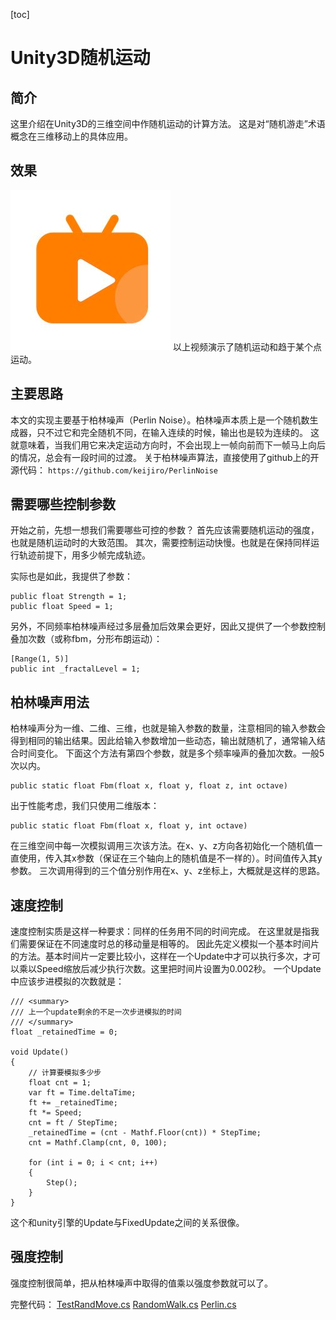 [toc]

# Unity3D随机运动
## 简介
这里介绍在Unity3D的三维空间中作随机运动的计算方法。
这是对“随机游走”术语概念在三维移动上的具体应用。
## 效果
[![Watch the video](../common_image/video.jpg)](./random_move.mp4)
以上视频演示了随机运动和趋于某个点运动。
## 主要思路
本文的实现主要基于柏林噪声（Perlin Noise）。柏林噪声本质上是一个随机数生成器，只不过它和完全随机不同，在输入连续的时候，输出也是较为连续的。
这就意味着，当我们用它来决定运动方向时，不会出现上一帧向前而下一帧马上向后的情况，总会有一段时间的过渡。
关于柏林噪声算法，直接使用了github上的开源代码：
`https://github.com/keijiro/PerlinNoise`
## 需要哪些控制参数
开始之前，先想一想我们需要哪些可控的参数？
首先应该需要随机运动的强度，也就是随机运动时的大致范围。
其次，需要控制运动快慢。也就是在保持同样运行轨迹前提下，用多少帧完成轨迹。

实际也是如此，我提供了参数：
```
public float Strength = 1;
public float Speed = 1;
```
另外，不同频率柏林噪声经过多层叠加后效果会更好，因此又提供了一个参数控制叠加次数（或称fbm，分形布朗运动）：
```
[Range(1, 5)]
public int _fractalLevel = 1;
```
## 柏林噪声用法
柏林噪声分为一维、二维、三维，也就是输入参数的数量，注意相同的输入参数会得到相同的输出结果。因此给输入参数增加一些动态，输出就随机了，通常输入结合时间变化。
下面这个方法有第四个参数，就是多个频率噪声的叠加次数。一般5次以内。
```
public static float Fbm(float x, float y, float z, int octave)
```
出于性能考虑，我们只使用二维版本：
```
public static float Fbm(float x, float y, int octave)
```
在三维空间中每一次模拟调用三次该方法。在x、y、z方向各初始化一个随机值一直使用，传入其x参数（保证在三个轴向上的随机值是不一样的）。时间值传入其y参数。
三次调用得到的三个值分别作用在x、y、z坐标上，大概就是这样的思路。

## 速度控制
速度控制实质是这样一种要求：同样的任务用不同的时间完成。
在这里就是指我们需要保证在不同速度时总的移动量是相等的。
因此先定义模拟一个基本时间片的方法。基本时间片一定要比较小，这样在一个Update中才可以执行多次，才可以乘以Speed缩放后减少执行次数。这里把时间片设置为0.002秒。
一个Update中应该步进模拟的次数就是：
```
/// <summary>
/// 上一个update剩余的不足一次步进模拟的时间
/// </summary>
float _retainedTime = 0;

void Update()
{
    // 计算要模拟多少步
    float cnt = 1;
    var ft = Time.deltaTime;
    ft += _retainedTime;
    ft *= Speed;
    cnt = ft / StepTime;
    _retainedTime = (cnt - Mathf.Floor(cnt)) * StepTime;
    cnt = Mathf.Clamp(cnt, 0, 100);

    for (int i = 0; i < cnt; i++)
    {
        Step();
    }
}
```
这个和unity引擎的Update与FixedUpdate之间的关系很像。

## 强度控制
强度控制很简单，把从柏林噪声中取得的值乘以强度参数就可以了。

完整代码：
[TestRandMove.cs](./TestRandMove.cs)
[RandomWalk.cs](./RandomWalk.cs)
[Perlin.cs](./Perlin.cs)